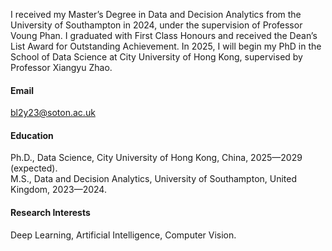 


I received my Master’s Degree in Data and Decision Analytics from the University of Southampton in 2024, under the supervision of Professor Voung Phan. I graduated with First Class Honours and received the Dean’s List Award for Outstanding Achievement. In 2025, I will begin my PhD in the School of Data Science at City University of Hong Kong, supervised by Professor Xiangyu Zhao.

#### Email
bl2y23@soton.ac.uk

#### Education
Ph.D., Data Science, City University of Hong Kong, China, 2025—2029 (expected).\
M.S., Data and Decision Analytics, University of Southampton, United Kingdom,  2023—2024.

#### Research Interests
Deep Learning, Artificial Intelligence, Computer Vision.


